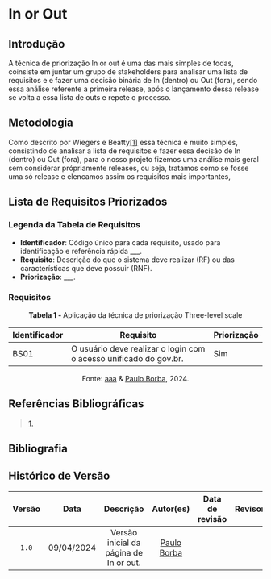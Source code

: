 # In or Out

## Introdução

A técnica de priorização In or out é uma das mais simples de todas, coinsiste em juntar um grupo de stakeholders para analisar uma lista de requisitos e e fazer uma decisão binária de In (dentro) ou Out (fora), sendo essa análise referente a primeira release, após o lançamento dessa release se volta a essa lista de outs e repete o processo.

## Metodologia

Como descrito por Wiegers e Beatty<a id="TEC1" href="#RP1">[1]</a> essa técnica é muito simples, consistindo de analisar a lista de requisitos e fazer essa decisão de In (dentro) ou Out (fora), para o nosso projeto fizemos uma análise mais geral sem considerar própriamente releases, ou seja, tratamos como se fosse uma só release e elencamos assim os requisitos mais importantes,

## Lista de Requisitos Priorizados

### Legenda da Tabela de Requisitos

- **Identificador**: Código único para cada requisito, usado para identificação e referência rápida ___.
- **Requisito**: Descrição do que o sistema deve realizar (RF) ou das características que deve possuir (RNF).
- **Priorização**: ___.

### Requisitos
<p align="center" > <strong> Tabela 1 - </Strong> Aplicação da técnica de priorização Three-level scale</font> <gitbr></p>

| Identificador | Requisito                                                                                                 | Priorização |
|---------------|---------------------------------------------------------------------------------------------------------------|---------------|
| BS01          | O usuário deve realizar o login com o acesso unificado do gov.br.                                              |  Sim           |


<p align="center">Fonte: <a href="https://github.com/">aaa</a> & <a href="https://github.com/paulohborba">Paulo Borba</a>, 2024.</p>

## Referências Bibliográficas

> <a id="RP1" href="#TEC1">1.</a> 

## Bibliografia
> </a>  

## Histórico de Versão
| Versão | Data | Descrição | Autor(es) | Data de revisão | Revisor(es) |
| :-: | :-: | :-: | :-: | :-: | :-: |
| `1.0` | 09/04/2024  | Versão inicial da página de In or out. | [Paulo Borba](https://github.com/paulohborba)| || 
